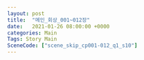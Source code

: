 ```yaml
---
layout: post
title:  "메인_회상_001~012장"
date:   2021-01-26 08:00:00 +0000
categories: Main
Tags: Story Main
SceneCode: ["scene_skip_cp001-012_q1_s10"]
---
```

